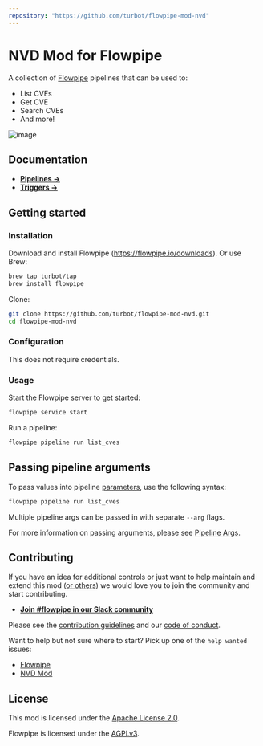 ```yaml
---
repository: "https://github.com/turbot/flowpipe-mod-nvd"
---
```


# NVD Mod for Flowpipe

A collection of [Flowpipe](https://flowpipe.io) pipelines that can be used to:

- List CVEs
- Get CVE
- Search CVEs
- And more!

![image](https://github.com/turbot/flowpipe-mod-nvd/blob/update-docs/docs/images/flowpipe_test_run.png?raw=true)

## Documentation

- **[Pipelines →](https://hub.flowpipe.io/mods/turbot/nvd/pipelines)**
- **[Triggers →](https://hub.flowpipe.io/mods/turbot/nvd/triggers)**

## Getting started

### Installation

Download and install Flowpipe (https://flowpipe.io/downloads). Or use Brew:

```sh
brew tap turbot/tap
brew install flowpipe
```

Clone:

```sh
git clone https://github.com/turbot/flowpipe-mod-nvd.git
cd flowpipe-mod-nvd
```

### Configuration

This does not require credentials.

### Usage

Start the Flowpipe server to get started:

```sh
flowpipe service start
```

Run a pipeline:

```sh
flowpipe pipeline run list_cves
```

## Passing pipeline arguments

To pass values into pipeline [parameters](https://flowpipe.io/docs/using-flowpipe/pipeline-parameters), use the following syntax:

```sh
flowpipe pipeline run list_cves
```

Multiple pipeline args can be passed in with separate `--arg` flags.

For more information on passing arguments, please see [Pipeline Args](https://flowpipe.io/docs/using-flowpipe/pipeline-arguments).

## Contributing

If you have an idea for additional controls or just want to help maintain and extend this mod ([or others](https://github.com/topics/flowpipe-mod)) we would love you to join the community and start contributing.

- **[Join #flowpipe in our Slack community ](https://flowpipe.io/community/join)**

Please see the [contribution guidelines](https://github.com/turbot/flowpipe/blob/main/CONTRIBUTING.md) and our [code of conduct](https://github.com/turbot/flowpipe/blob/main/CODE_OF_CONDUCT.md).

Want to help but not sure where to start? Pick up one of the `help wanted` issues:

- [Flowpipe](https://github.com/turbot/flowpipe/labels/help%20wanted)
- [NVD Mod](https://github.com/turbot/flowpipe-mod-nvd/labels/help%20wanted)

## License

This mod is licensed under the [Apache License 2.0](https://github.com/turbot/flowpipe-mod-nvd/blob/main/LICENSE).

Flowpipe is licensed under the [AGPLv3](https://github.com/turbot/flowpipe/blob/main/LICENSE).
